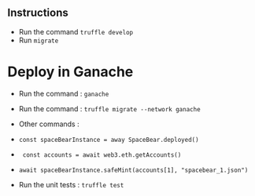 ## Instructions

* Run the command `truffle develop`
* Run `migrate`

# Deploy in Ganache 

* Run the command : `ganache`
* Run the command : `truffle migrate --network ganache`

* Other commands :

* `const spaceBearInstance = away SpaceBear.deployed()`
* ` const accounts = await web3.eth.getAccounts()`
* `await spaceBearInstance.safeMint(accounts[1], "spacebear_1.json")`

* Run the unit tests : `truffle test` 

